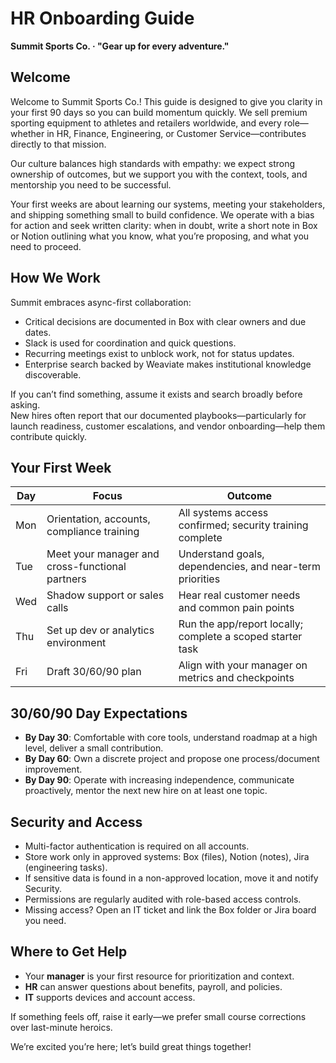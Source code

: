 # HR Onboarding Guide
**Summit Sports Co. · "Gear up for every adventure."**

## Welcome
Welcome to Summit Sports Co.! This guide is designed to give you clarity in your first 90 days so you can build momentum quickly. We sell premium sporting equipment to athletes and retailers worldwide, and every role—whether in HR, Finance, Engineering, or Customer Service—contributes directly to that mission.  

Our culture balances high standards with empathy: we expect strong ownership of outcomes, but we support you with the context, tools, and mentorship you need to be successful.

Your first weeks are about learning our systems, meeting your stakeholders, and shipping something small to build confidence. We operate with a bias for action and seek written clarity: when in doubt, write a short note in Box or Notion outlining what you know, what you’re proposing, and what you need to proceed.

## How We Work
Summit embraces async-first collaboration:  
- Critical decisions are documented in Box with clear owners and due dates.  
- Slack is used for coordination and quick questions.  
- Recurring meetings exist to unblock work, not for status updates.  
- Enterprise search backed by Weaviate makes institutional knowledge discoverable.  

If you can’t find something, assume it exists and search broadly before asking.  
New hires often report that our documented playbooks—particularly for launch readiness, customer escalations, and vendor onboarding—help them contribute quickly.  

## Your First Week
| Day | Focus | Outcome |
|-----|-------|---------|
| Mon | Orientation, accounts, compliance training | All systems access confirmed; security training complete |
| Tue | Meet your manager and cross-functional partners | Understand goals, dependencies, and near-term priorities |
| Wed | Shadow support or sales calls | Hear real customer needs and common pain points |
| Thu | Set up dev or analytics environment | Run the app/report locally; complete a scoped starter task |
| Fri | Draft 30/60/90 plan | Align with your manager on metrics and checkpoints |

## 30/60/90 Day Expectations
- **By Day 30**: Comfortable with core tools, understand roadmap at a high level, deliver a small contribution.  
- **By Day 60**: Own a discrete project and propose one process/document improvement.  
- **By Day 90**: Operate with increasing independence, communicate proactively, mentor the next new hire on at least one topic.  

## Security and Access
- Multi-factor authentication is required on all accounts.  
- Store work only in approved systems: Box (files), Notion (notes), Jira (engineering tasks).  
- If sensitive data is found in a non-approved location, move it and notify Security.  
- Permissions are regularly audited with role-based access controls.  
- Missing access? Open an IT ticket and link the Box folder or Jira board you need.  

## Where to Get Help
- Your **manager** is your first resource for prioritization and context.  
- **HR** can answer questions about benefits, payroll, and policies.  
- **IT** supports devices and account access.  

If something feels off, raise it early—we prefer small course corrections over last-minute heroics.  

We’re excited you’re here; let’s build great things together!  


